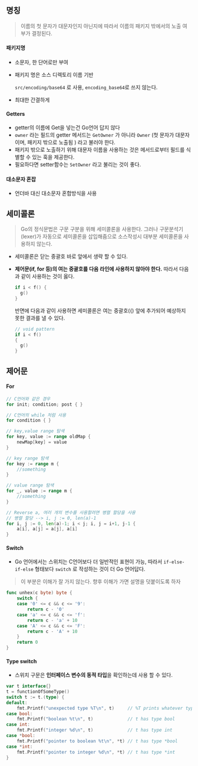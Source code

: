 ## 명칭

> 이름의 첫 문자가 대문자인지 아닌지에 따라서 이름의 패키지 밖에서의 노출 여부가 결정된다.



#### 패키지명

- 소문자, 한 단어로만 부여

- 패키지 명은 소스 디렉토리 이름 기반

  ``src/encoding/base64``  로 사용,  `encoding_base64`로 쓰지 않는다.

- 최대한 간결하게

  

#### Getters

- getter의 이름에 Get을 넣는건 Go언어 답지 않다
- `owner` 라는 필드의 getter 메서드는 `GetOwner` 가 아니라 `Owner` (첫 문자가 대문자이며, 패키지 밖으로 노출됨 ) 라고 불러야 한다.
- 패키지 밖으로 노출하기 위해 대문자 이름을 사용하는 것은 메서드로부터 필드를 식별할 수 있는 훅을 제공한다.
- 필요하다면 setter함수는 `SetOwner` 라고 불리는 것이 좋다.



#### 대소문자 혼잡

- 언더바 대신 대소문자 혼합방식을 사용

  

## 세미콜론

> Go의 정식문법은 구문 구분을 위해 세미콜론을 사용한다. 그러나 구문분석기(lexer)가 자동으로 세미콜론을 삽입해줌으로 소스작성시 대부분 세미콜론을 사용하지 않는다.

- 세미콜론은 닫는 중괄호 바로 앞에서 생략 할 수 있다.

- **제어문(if, for 등)의 여는 중괄호를 다음 라인에 사용하지 않아야 한다.** 따라서 다음과 같이 사용하는 것이 옳다.

  ```go
  if i < f() {
    g()
  }
  ```

  반면에 다음과 같이 사용하면 세미콜론은 여는 중괄호({) 앞에 추가되어 예상하지 못한 결과를 낼 수 있다.

  ```go
  // void pattern
  if i < f() 
  {
    g()
  }
  ```



## 제어문

#### For

```go
// C언어와 같은 경우
for init; condition; post { }

// C언어의 while 처럼 사용
for condition { }

// key,value range 탐색
for key, value := range oldMap { 
    newMap[key] = value
}

// key range 탐색
for key := range m {
    //something
}

// value range 탐색
for _, value := range m {
    //something
}

// Reverse a, 여러 개의 변수를 사용할려면 병렬 할당을 사용
// 병렬 할당 --> i, j := 0, len(a)-1
for i, j := 0, len(a)-1; i < j; i, j = i+1, j-1 {
    a[i], a[j] = a[j], a[i]
}
```



#### Switch

- Go 언어에서는 스위치는 C언어보다 더 일반적인 표현이 가능, 따라서 `if-else-if-else` 형태보다 `switch`  로 작성하는 것이 더 Go 언어답다.

> 이 부분은 이해가 잘 가지 않는다. 향후 이해가 가면 설명을 덧붙이도록 하자

```go
func unhex(c byte) byte {
    switch {
    case '0' <= c && c <= '9':
        return c - '0'
    case 'a' <= c && c <= 'f':
        return c - 'a' + 10
    case 'A' <= c && c <= 'F':
        return c - 'A' + 10
    }
    return 0
}
```



#### Type switch

- 스위치 구문은 **인터페이스 변수의 동적 타입**을 확인하는데 사용 할 수 있다.

```go
var t interface{}
t = functionOfSomeType()
switch t := t.(type) {
default:
    fmt.Printf("unexpected type %T\n", t)     // %T prints whatever type t has
case bool:
    fmt.Printf("boolean %t\n", t)             // t has type bool
case int:
    fmt.Printf("integer %d\n", t)             // t has type int
case *bool:
    fmt.Printf("pointer to boolean %t\n", *t) // t has type *bool
case *int:
    fmt.Printf("pointer to integer %d\n", *t) // t has type *int
}
```

